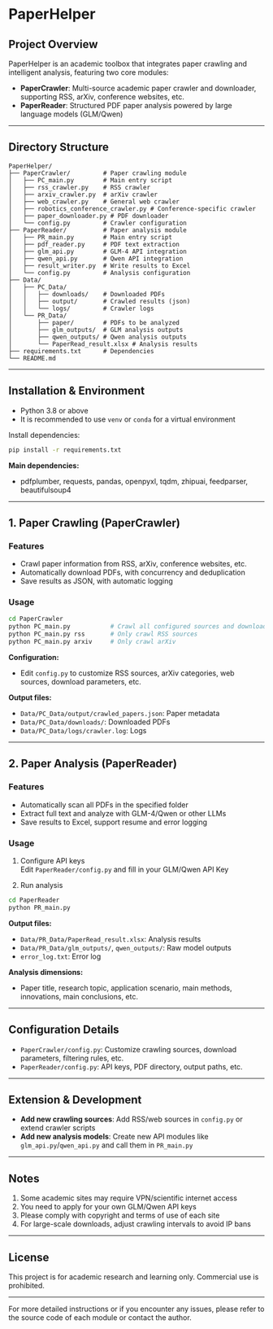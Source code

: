 # PaperHelper

## Project Overview

PaperHelper is an academic toolbox that integrates paper crawling and intelligent analysis, featuring two core modules:

- **PaperCrawler**: Multi-source academic paper crawler and downloader, supporting RSS, arXiv, conference websites, etc.
- **PaperReader**: Structured PDF paper analysis powered by large language models (GLM/Qwen)

---

## Directory Structure

```
PaperHelper/
├── PaperCrawler/         # Paper crawling module
│   ├── PC_main.py        # Main entry script
│   ├── rss_crawler.py    # RSS crawler
│   ├── arxiv_crawler.py  # arXiv crawler
│   ├── web_crawler.py    # General web crawler
│   ├── robotics_conference_crawler.py # Conference-specific crawler
│   ├── paper_downloader.py # PDF downloader
│   └── config.py         # Crawler configuration
├── PaperReader/          # Paper analysis module
│   ├── PR_main.py        # Main entry script
│   ├── pdf_reader.py     # PDF text extraction
│   ├── glm_api.py        # GLM-4 API integration
│   ├── qwen_api.py       # Qwen API integration
│   ├── result_writer.py  # Write results to Excel
│   └── config.py         # Analysis configuration
├── Data/
│   ├── PC_Data/
│   │   ├── downloads/    # Downloaded PDFs
│   │   ├── output/       # Crawled results (json)
│   │   └── logs/         # Crawler logs
│   └── PR_Data/
│       ├── paper/        # PDFs to be analyzed
│       ├── glm_outputs/  # GLM analysis outputs
│       ├── qwen_outputs/ # Qwen analysis outputs
│       └── PaperRead_result.xlsx # Analysis results
├── requirements.txt      # Dependencies
└── README.md
```

---

## Installation & Environment

- Python 3.8 or above
- It is recommended to use `venv` or `conda` for a virtual environment

Install dependencies:

```bash
pip install -r requirements.txt
```

**Main dependencies:**
- pdfplumber, requests, pandas, openpyxl, tqdm, zhipuai, feedparser, beautifulsoup4

---

## 1. Paper Crawling (PaperCrawler)

### Features
- Crawl paper information from RSS, arXiv, conference websites, etc.
- Automatically download PDFs, with concurrency and deduplication
- Save results as JSON, with automatic logging

### Usage

```bash
cd PaperCrawler
python PC_main.py           # Crawl all configured sources and download PDFs
python PC_main.py rss       # Only crawl RSS sources
python PC_main.py arxiv     # Only crawl arXiv
```

**Configuration:**
- Edit `config.py` to customize RSS sources, arXiv categories, web sources, download parameters, etc.

**Output files:**
- `Data/PC_Data/output/crawled_papers.json`: Paper metadata
- `Data/PC_Data/downloads/`: Downloaded PDFs
- `Data/PC_Data/logs/crawler.log`: Logs

---

## 2. Paper Analysis (PaperReader)

### Features
- Automatically scan all PDFs in the specified folder
- Extract full text and analyze with GLM-4/Qwen or other LLMs
- Save results to Excel, support resume and error logging

### Usage

1. Configure API keys  
   Edit `PaperReader/config.py` and fill in your GLM/Qwen API Key

2. Run analysis

```bash
cd PaperReader
python PR_main.py
```

**Output files:**
- `Data/PR_Data/PaperRead_result.xlsx`: Analysis results
- `Data/PR_Data/glm_outputs/`, `qwen_outputs/`: Raw model outputs
- `error_log.txt`: Error log

**Analysis dimensions:**
- Paper title, research topic, application scenario, main methods, innovations, main conclusions, etc.

---

## Configuration Details

- `PaperCrawler/config.py`: Customize crawling sources, download parameters, filtering rules, etc.
- `PaperReader/config.py`: API keys, PDF directory, output paths, etc.

---

## Extension & Development

- **Add new crawling sources**: Add RSS/web sources in `config.py` or extend crawler scripts
- **Add new analysis models**: Create new API modules like `glm_api.py`/`qwen_api.py` and call them in `PR_main.py`

---

## Notes

1. Some academic sites may require VPN/scientific internet access
2. You need to apply for your own GLM/Qwen API keys
3. Please comply with copyright and terms of use of each site
4. For large-scale downloads, adjust crawling intervals to avoid IP bans

---

## License

This project is for academic research and learning only. Commercial use is prohibited.

---

For more detailed instructions or if you encounter any issues, please refer to the source code of each module or contact the author. 
